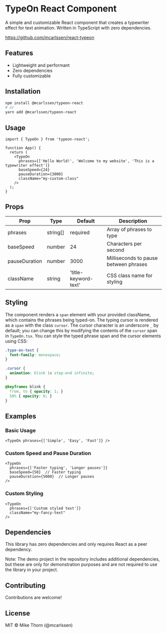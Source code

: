 # TypeOn React Component
A simple and customizable React component that creates a typewriter effect for text animation. Written in TypeScript with zero dependencies.

https://github.com/mcarlssen/react-typeon

## Features
- Lightweight and performant
- Zero dependencies
- Fully customizable

## Installation
```bash
npm install @mcarlssen/typeon-react
# or
yarn add @mcarlssen/typeon-react
```

## Usage
```tsx
import { TypeOn } from 'typeon-react';

function App() {
  return (
    <TypeOn
      phrases={['Hello World!', 'Welcome to my website', 'This is a typewriter effect']}
      baseSpeed={24}
      pauseDuration={3000}
      className="my-custom-class"
    />
  );
}
```

## Props
| Prop | Type | Default | Description |
|------|------|---------|-------------|
| phrases | string[] | required | Array of phrases to type |
| baseSpeed | number | 24 | Characters per second |
| pauseDuration | number | 3000 | Milliseconds to pause between phrases |
| className | string | 'title-keyword-text' | CSS class name for styling |

## Styling
The component renders a `span` element with your provided className, which contains the phrases being typed-on. The typing cursor is rendered as a `span` with the class `cursor`. The cursor character is an underscore `_` by default; you can change this by modifying the contents of the `cursor` span in `TypeOn.tsx`. You can style the typed phrase span and the cursor elements using CSS:

```css
.type-on-text {
  font-family: monospace;
}

.cursor {
  animation: blink 1s step-end infinite;
}

@keyframes blink {
  from, to { opacity: 1; }
  50% { opacity: 0; }
}
```

## Examples

### Basic Usage
```tsx
<TypeOn phrases={['Simple', 'Easy', 'Fast']} />
```

### Custom Speed and Pause Duration
```tsx
<TypeOn 
  phrases={['Faster typing', 'Longer pauses']}
  baseSpeed={50}  // Faster typing
  pauseDuration={5000}  // Longer pauses
/>
```

### Custom Styling
```tsx
<TypeOn 
  phrases={['Custom styled text']}
  className="my-fancy-text"
/>
```

## Dependencies
This library has zero dependencies and only requires React as a peer dependency.

Note: The demo project in the repository includes additional dependencies, but these are only for demonstration purposes and are not required to use the library in your project.

## Contributing
Contributions are welcome! 

## License
MIT © Mike Thorn (@mcarlssen)